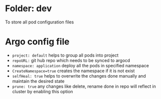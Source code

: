 # Folder: dev
  To store all pod configuration files

# Argo config file

- `project: default`       helps to group all pods into project
- `repoURL:`               git hub repo which needs to be synced to argocd
- `namespace: application` deploy all the pods in specified namespace
- `CreateNamespace=true`   creates the namespace if it is not exist
- `selfHeal: true`         helps to overwrite the changes done manually and maintain the desired state
- `prune: true`            any changes like delete, rename done in repo will reflect in cluster by enabling this option